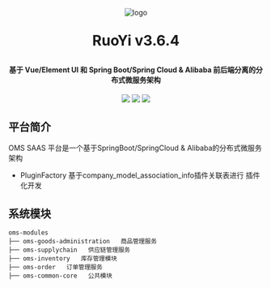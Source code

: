 <p align="center">
	<img alt="logo" src="https://oscimg.oschina.net/oscnet/up-b99b286755aef70355a7084753f89cdb7c9.png">
</p>
<h1 align="center" style="margin: 30px 0 30px; font-weight: bold;">RuoYi v3.6.4</h1>
<h4 align="center">基于 Vue/Element UI 和 Spring Boot/Spring Cloud & Alibaba 前后端分离的分布式微服务架构</h4>
<p align="center">
	<a href="https://gitee.com/y_project/RuoYi-Cloud/stargazers"><img src="https://gitee.com/y_project/RuoYi-Cloud/badge/star.svg?theme=dark"></a>
	<a href="https://gitee.com/y_project/RuoYi-Cloud"><img src="https://img.shields.io/badge/RuoYi-v3.6.4-brightgreen.svg"></a>
	<a href="https://gitee.com/y_project/RuoYi-Cloud/blob/master/LICENSE"><img src="https://img.shields.io/github/license/mashape/apistatus.svg"></a>
</p>

## 平台简介
OMS SAAS 平台是一个基于SpringBoot/SpringCloud & Alibaba的分布式微服务架构
* PluginFactory 基于company_model_association_info插件关联表进行 插件化开发

## 系统模块

~~~
oms-modules   
├── oms-goods-administration   商品管理服务
├── oms-supplychain   供应链管理服务
├── oms-inventory   库存管理模块
├── oms-order   订单管理服务
├── oms-common-core   公共模块
~~~
